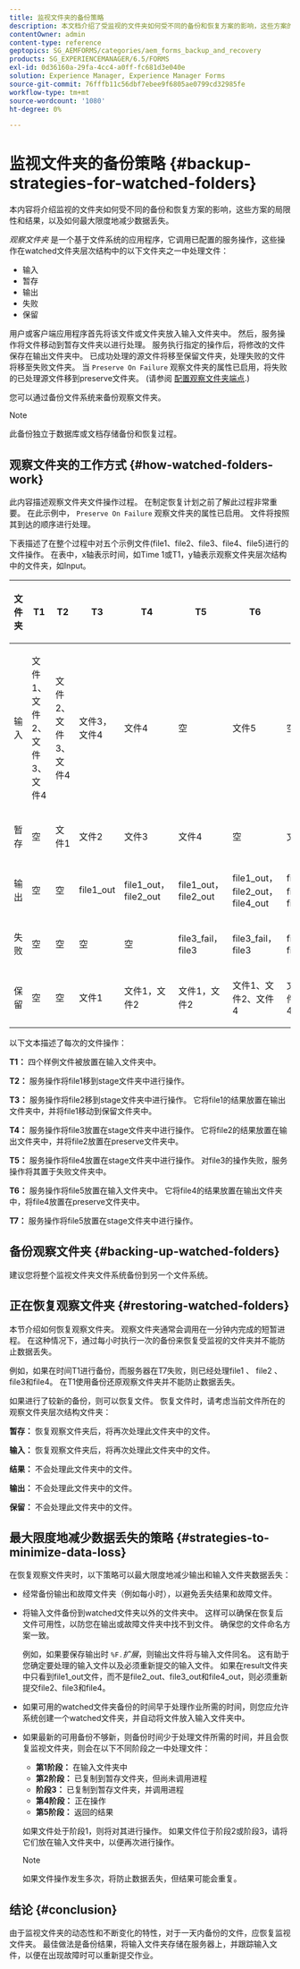 ```yaml
---
title: 监视文件夹的备份策略
description: 本文档介绍了受监视的文件夹如何受不同的备份和恢复方案的影响，这些方案的局限性和结果，以及如何最大限度地减少数据丢失。
contentOwner: admin
content-type: reference
geptopics: SG_AEMFORMS/categories/aem_forms_backup_and_recovery
products: SG_EXPERIENCEMANAGER/6.5/FORMS
exl-id: 0d36160a-29fa-4cc4-a0ff-fc681d3e040e
solution: Experience Manager, Experience Manager Forms
source-git-commit: 76fffb11c56dbf7ebee9f6805ae0799cd32985fe
workflow-type: tm+mt
source-wordcount: '1080'
ht-degree: 0%

---
```


# 监视文件夹的备份策略 {#backup-strategies-for-watched-folders}

本内容将介绍监视的文件夹如何受不同的备份和恢复方案的影响，这些方案的局限性和结果，以及如何最大限度地减少数据丢失。

*观察文件夹* 是一个基于文件系统的应用程序，它调用已配置的服务操作，这些操作在watched文件夹层次结构中的以下文件夹之一中处理文件：

* 输入
* 暂存
* 输出
* 失败
* 保留

用户或客户端应用程序首先将该文件或文件夹放入输入文件夹中。 然后，服务操作将文件移动到暂存文件夹以进行处理。 服务执行指定的操作后，将修改的文件保存在输出文件夹中。 已成功处理的源文件将移至保留文件夹，处理失败的文件将移至失败文件夹。 当 `Preserve On Failure` 观察文件夹的属性已启用，将失败的已处理源文件移到preserve文件夹。 (请参阅 [配置观察文件夹端点](/help/forms/using/admin-help/configuring-watched-folder-endpoints.md#configuring-watched-folder-endpoints).)

您可以通过备份文件系统来备份观察文件夹。

>[!NOTE]
>
>此备份独立于数据库或文档存储备份和恢复过程。

## 观察文件夹的工作方式 {#how-watched-folders-work}

此内容描述观察文件夹文件操作过程。 在制定恢复计划之前了解此过程非常重要。 在此示例中， `Preserve On Failure` 观察文件夹的属性已启用。 文件将按照其到达的顺序进行处理。

下表描述了在整个过程中对五个示例文件(file1、file2、file3、file4、file5)进行的文件操作。 在表中，x轴表示时间，如Time 1或T1，y轴表示观察文件夹层次结构中的文件夹，如Input。

<table>
 <thead>
  <tr>
   <th><p>文件夹</p></th>
   <th><p>T1</p></th>
   <th><p>T2</p></th>
   <th><p>T3</p></th>
   <th><p>T4</p></th>
   <th><p>T5</p></th>
   <th><p>T6</p></th>
   <th><p>T7</p></th>
  </tr>
 </thead>
 <tbody>
  <tr>
   <td><p>输入</p></td>
   <td><p>文件1、文件2、文件3、文件4</p></td>
   <td><p>文件2、文件3、文件4</p></td>
   <td><p>文件3，文件4</p></td>
   <td><p>文件4</p></td>
   <td><p>空</p></td>
   <td><p>文件5</p></td>
   <td><p>空</p></td>
  </tr>
  <tr>
   <td><p>暂存</p></td>
   <td><p>空</p></td>
   <td><p>文件1</p></td>
   <td><p>文件2</p></td>
   <td><p>文件3</p></td>
   <td><p>文件4</p></td>
   <td><p>空</p></td>
   <td><p>文件5</p></td>
  </tr>
  <tr>
   <td><p>输出</p></td>
   <td><p>空</p></td>
   <td><p>空</p></td>
   <td><p>file1_out</p></td>
   <td><p>file1_out， file2_out</p></td>
   <td><p>file1_out， file2_out</p></td>
   <td><p>file1_out， file2_out， file4_out</p></td>
   <td><p>file1_out， file2_out， file4_out</p></td>
  </tr>
  <tr>
   <td><p>失败</p></td>
   <td><p>空</p></td>
   <td><p>空</p></td>
   <td><p>空</p></td>
   <td><p>空</p></td>
   <td><p>file3_fail， file3 </p></td>
   <td><p>file3_fail， file3 </p></td>
   <td><p>file3_fail， file3 </p></td>
  </tr>
  <tr>
   <td><p>保留</p></td>
   <td><p>空</p></td>
   <td><p>空</p></td>
   <td><p>文件1 </p></td>
   <td><p>文件1，文件2 </p></td>
   <td><p>文件1，文件2 </p></td>
   <td><p>文件1、文件2、文件4 </p></td>
   <td><p>文件1、文件2、文件4 </p></td>
  </tr>
 </tbody>
</table>

以下文本描述了每次的文件操作：

**T1：** 四个样例文件被放置在输入文件夹中。

**T2：** 服务操作将file1移到stage文件夹中进行操作。

**T3：** 服务操作将file2移到stage文件夹中进行操作。 它将file1的结果放置在输出文件夹中，并将file1移动到保留文件夹中。

**T4：** 服务操作将file3放置在stage文件夹中进行操作。 它将file2的结果放置在输出文件夹中，并将file2放置在preserve文件夹中。

**T5：** 服务操作将file4放置在stage文件夹中进行操作。 对file3的操作失败，服务操作将其置于失败文件夹中。

**T6：** 服务操作将file5放置在输入文件夹中。 它将file4的结果放置在输出文件夹中，将file4放置在preserve文件夹中。

**T7：** 服务操作将file5放置在stage文件夹中进行操作。

## 备份观察文件夹 {#backing-up-watched-folders}

建议您将整个监视文件夹文件系统备份到另一个文件系统。

## 正在恢复观察文件夹 {#restoring-watched-folders}

本节介绍如何恢复观察文件夹。 观察文件夹通常会调用在一分钟内完成的短暂进程。 在这种情况下，通过每小时执行一次的备份来恢复受监视的文件夹并不能防止数据丢失。

例如，如果在时间T1进行备份，而服务器在T7失败，则已经处理file1 、 file2 、 file3和file4。 在T1使用备份还原观察文件夹并不能防止数据丢失。

如果进行了较新的备份，则可以恢复文件。 恢复文件时，请考虑当前文件所在的观察文件夹层次结构文件夹：

**暂存：** 恢复观察文件夹后，将再次处理此文件夹中的文件。

**输入：** 恢复观察文件夹后，将再次处理此文件夹中的文件。

**结果：** 不会处理此文件夹中的文件。

**输出：** 不会处理此文件夹中的文件。

**保留：** 不会处理此文件夹中的文件。

## 最大限度地减少数据丢失的策略 {#strategies-to-minimize-data-loss}

在恢复观察文件夹时，以下策略可以最大限度地减少输出和输入文件夹数据丢失：

* 经常备份输出和故障文件夹（例如每小时），以避免丢失结果和故障文件。
* 将输入文件备份到watched文件夹以外的文件夹中。 这样可以确保在恢复后文件可用性，以防您在输出或故障文件夹中找不到文件。 确保您的文件命名方案一致。

  例如，如果要保存输出时 `%F.`*扩展*，则输出文件将与输入文件同名。 这有助于您确定要处理的输入文件以及必须重新提交的输入文件。 如果在result文件夹中只看到file1_out文件，而不是file2_out、file3_out和file4_out，则必须重新提交file2、file3和file4。

* 如果可用的watched文件夹备份的时间早于处理作业所需的时间，则您应允许系统创建一个watched文件夹，并自动将文件放入输入文件夹中。
* 如果最新的可用备份不够新，则备份时间少于处理文件所需的时间，并且会恢复监视文件夹，则会在以下不同阶段之一中处理文件：

   * **第1阶段：** 在输入文件夹中
   * **第2阶段：** 已复制到暂存文件夹，但尚未调用进程
   * **阶段3：** 已复制到暂存文件夹，并调用进程
   * **第4阶段：** 正在操作
   * **第5阶段：** 返回的结果

  如果文件处于阶段1，则将对其进行操作。 如果文件位于阶段2或阶段3，请将它们放在输入文件夹中，以便再次进行操作。

  >[!NOTE]
  >
  >如果文件操作发生多次，将防止数据丢失，但结果可能会重复。

## 结论 {#conclusion}

由于监视文件夹的动态性和不断变化的特性，对于一天内备份的文件，应恢复监视文件夹。 最佳做法是备份结果，将输入文件夹存储在服务器上，并跟踪输入文件，以便在出现故障时可以重新提交作业。
